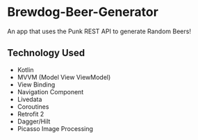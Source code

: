 # Brewdog-Beer-Generator
An app that uses the Punk REST API to generate Random Beers!


## Technology Used
* Kotlin
* MVVM (Model View ViewModel)
* View Binding
* Navigation Component
* Livedata
* Coroutines
* Retrofit 2
* Dagger/Hilt
* Picasso Image Processing
